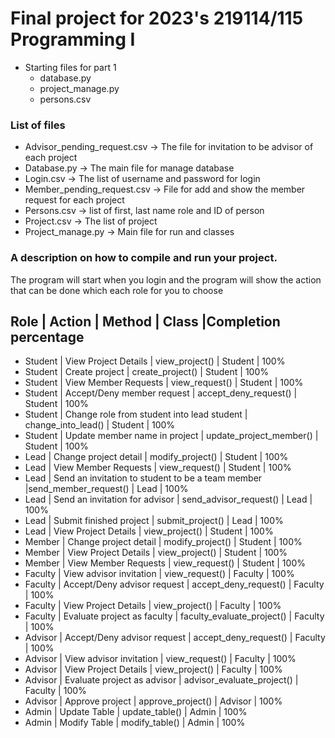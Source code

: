 # Final project for 2023's 219114/115 Programming I
* Starting files for part 1
  - database.py
  - project_manage.py
  - persons.csv

### List of files
- Advisor_pending_request.csv → The file for invitation to be advisor of each project
- Database.py → The main file for manage database
- Login.csv → The list of username and password for login
- Member_pending_request.csv → File for add and show the member request for each project
- Persons.csv → list of first, last name role and ID of person
- Project.csv → The list of project
- Project_manage.py → Main file for run and classes

### A description on how to compile and run your project.
The program will start when you login and the program will show the action that can be done which each role for you to choose


Role       | Action                                            | Method                     | Class    |Completion percentage
----------
- Student  | View Project Details                              | view_project()             | Student  | 100%
- Student  | Create project                                    | create_project()           | Student  | 100%
- Student  | View Member Requests                              | view_request()             | Student  | 100%
- Student  | Accept/Deny member request                        | accept_deny_request()      | Student  | 100%
- Student  | Change role from student into lead student        | change_into_lead()         | Student  | 100%
- Student  | Update member name in project                     | update_project_member()    | Student  | 100%
- Lead     | Change project detail                             | modify_project()           | Student  | 100%
- Lead     | View Member Requests                              | view_request()             | Student  | 100%
- Lead     | Send an invitation to student to be a team member |send_member_request()       | Lead     | 100%  
- Lead     | Send an invitation for advisor                    | send_advisor_request()     | Lead     | 100%
- Lead     | Submit finished project                           | submit_project()           | Lead     | 100%
- Lead     | View Project Details                              | view_project()             | Student  | 100%
- Member   | Change project detail                             | modify_project()           | Student  | 100%
- Member   | View Project Details                              | view_project()             | Student  | 100%
- Member   | View Member Requests                              | view_request()             | Student  | 100%
- Faculty  | View advisor invitation                           | view_request()             | Faculty  | 100%  
- Faculty  | Accept/Deny advisor request                       | accept_deny_request()      | Faculty  | 100%
- Faculty  | View Project Details                              | view_project()             | Faculty  | 100%  
- Faculty  | Evaluate project as faculty                       | faculty_evaluate_project() | Faculty  | 100%
- Advisor  | Accept/Deny advisor request                       | accept_deny_request()      | Faculty  | 100%
- Advisor  | View advisor invitation                           | view_request()             | Faculty  | 100%
- Advisor  | View Project Details                              | view_project()             | Faculty  | 100%
- Advisor  | Evaluate project as advisor                       | advisor_evaluate_project() | Faculty  | 100%
- Advisor  | Approve project                                   |  approve_project()         | Advisor  | 100%
- Admin    | Update Table                                      | update_table()             | Admin    | 100%
- Admin    | Modify Table                                      | modify_table()             | Admin    | 100%


